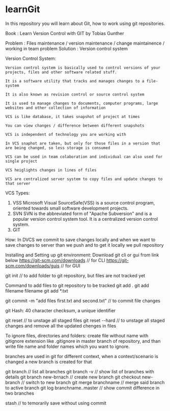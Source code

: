 # learnGit
In this repository you will learn about Git, how to work using git repositories.


Book : Learn Version Control with GIT by Tobias Gunther

Problem : Files maintenance / version maintenance / change maintainence / working in team problem
Solution : Version control system

Version Control System:

    Version control system is basically used to control versions of your projects, files and other software related stuff.
    
    It is a software utility that tracks and manages changes to a file-system
    
    It is also known as revision control or source control system
    
    It is used to manage changes to documents, computer programs, large websites and other collection of information
    
    VCS is like database, it takes snapshot of project at times
    
    You can view changes / difference between different snapshots
    
    VCS is independent of technology you are working with
    
    In VCS snaphot are taken, but only for those files in a version that are being changed, so less storage is consumed
    
    VCS can be used in team colaboration and individual can also used for single project
    
    VCS heiglights changes in lines of files
    
    VCS are centralized server system to copy files and update changes to that server
    

VCS Types:
  1. VSS
       Microsoft Visual SourceSafe(VSS) is a source control program, oriented towards small software development projects.
  3. SVN
       SVN is the abbreviated form of "Apache Subversion" and is a popular version control system tool. It is a centralized version control system.
  4. GIT

How: In DVCS we commit to save changes locally and when we want to save changes to server than we push and to get it locally we pull repository

Installing and Setting up git environment:
Download git cli or gui from link below
    https://git-scm.com/downloads      // for CLI
    https://git-scm.com/downloads/guis // for GUI

git init // to add folder to git repository, but files are not tracked yet

Command to add files to git repository to be tracked
git add .
git add filename filename
git add *.txt

git commit -m "add files first.txt and second.txt"   // to commit file changes

git Hash: 40 character checksum, a unique identifier 

git reset // to unstage all staged files
git reset --hard // to unstage all staged changes and remove all the updated chenges in files

To ignore files, directories and folders:
create file without name with gitignore extension like .gitignore in master branch of repository, and than write file name and folder names which you want to ignore.

branches are used in git for different context, when a context/scenario is changed a new branch is created for that

git branch               // list all branches
git branch -v            // show list of branches with details
git branch new-brnach     // create new branch
git checkout new-branch   // switch to new branch
git merge branchname      // merge said branch to active branch
git log branchname..master // show commit difference in two branches

stash // to temorarily save without using commit

